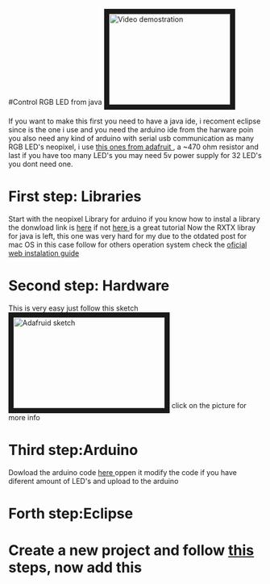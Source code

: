 #Control RGB LED from java
<a href="http://www.youtube.com/watch?feature=player_embedded&v=dNsjPK-1Aoc
" target="_blank"><img src="http://img.youtube.com/vi/dNsjPK-1Aoc/0.jpg" 
alt="Video demostration" width="240" height="180" border="10" /></a>
<!-- This is the link for a video demostration http://www.youtube.com/watch?feature=player_embedded&v=dNsjPK-1Aoc-->

If you want to make this first you need to have a java ide, i recoment eclipse since is the one i use and you need the arduino ide from the harware poin you also need any kind of arduino with serial usb communication as many RGB LED's neopixel, i use <a href="https://www.adafruit.com/products/1426">this ones from adafruit </a>, a ~470 ohm resistor and last if you have too many LED's you may need 5v power supply for 32 LED's you dont need one.

<h1>First step: Libraries</h1>
Start with the neopixel Library for arduino if you know how to instal a library the donwload link is <a href="https://github.com/adafruit/Adafruit_NeoPixel/archive/master.zip">here</a> if not <a href="https://learn.adafruit.com/adafruit-neopixel-uberguide/arduino-library-installation">here </a>is a great tutorial
Now the RXTX libray for java is left, this one was very hard for my due to the otdated post for mac OS in this case follow <a href="this tutorial "></a>for others operation system check the <a href="http://rxtx.qbang.org/wiki/index.php/Installation"> oficial web instalation guide </a>
<h1>Second step: Hardware</h1>
This is very easy just follow this sketch 
<a href="https://learn.adafruit.com/adafruit-neopixel-uberguide/basic-connections
" target="_blank"><img src="https://cdn-learn.adafruit.com/assets/assets/000/030/892/original/leds_Wiring-Diagram.png?1456961114" 
alt="Adafruid sketch" width="300" height="180" border="10" /></a>
click on the picture for more info
<h1>Third step:Arduino</h1>
Dowload the arduino code <a href="ArduJavaLED.ino">here </a> oppen it modify the code if you have diferent amount of LED's and upload to the arduino
<h1>Forth step:Eclipse<h1>
Create a new project and follow <a href="http://rxtx.qbang.org/wiki/index.php/Using_RXTX_In_Eclipse">this</a> steps, now add this 
<a href=""></a><a href=""></a>

